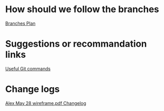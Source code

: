 # How should we follow the branches
[Branches Plan](./Branches_plan.md)

# Suggestions or recommandation links
[Useful Git commands](./Suggestion_about_git_commands.md)

# Change logs
[Alex May 28 wireframe.pdf Changelog](./CHANGELOG_May28_Alex.md)

